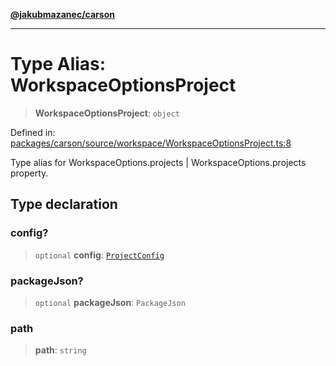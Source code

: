 [**@jakubmazanec/carson**](../README.md)

---

# Type Alias: WorkspaceOptionsProject

> **WorkspaceOptionsProject**: `object`

Defined in:
[packages/carson/source/workspace/WorkspaceOptionsProject.ts:8](https://github.com/jakubmazanec/tools/blob/dcfb3b06be051bf99e23e7e35174b07af0f0fddd/packages/carson/source/workspace/WorkspaceOptionsProject.ts#L8)

Type alias for WorkspaceOptions.projects \| WorkspaceOptions.projects property.

## Type declaration

### config?

> `optional` **config**: [`ProjectConfig`](ProjectConfig.md)

### packageJson?

> `optional` **packageJson**: `PackageJson`

### path

> **path**: `string`
